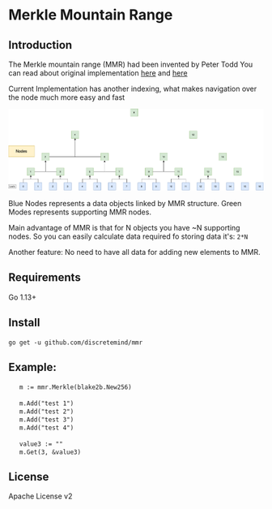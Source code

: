 # Merkle Mountain Range

## Introduction
The Merkle mountain range (MMR) had been invented by Peter Todd 
You can read about original implementation [here](https://github.com/opentimestamps/opentimestamps-server/blob/master/doc/merkle-mountain-range.md) and [here](https://github.com/mimblewimble/grin/blob/master/doc/mmr.md)

Current Implementation has another indexing, what makes navigation over the node much more easy and fast

![Mmr Structure](./doc/mmr-1.png)

 Blue Nodes represents a data objects linked by MMR structure.
 Green Modes represents supporting MMR nodes.
 
 Main advantage of MMR is that for N objects you have ~N supporting nodes. 
 So you can easily calculate data required fo storing data it's: `2*N` 
 
 Another feature: No need to have all data for adding new elements to MMR.
 
 ## Requirements
 
 Go 1.13+
 
 ## Install
 
 ```
 go get -u github.com/discretemind/mmr
 ```
 
 ## Example:
 
 ```
	m := mmr.Merkle(blake2b.New256)

	m.Add("test 1")
    m.Add("test 2")
    m.Add("test 3")
    m.Add("test 4")

    value3 := ""
	m.Get(3, &value3)
```

## License

Apache License v2